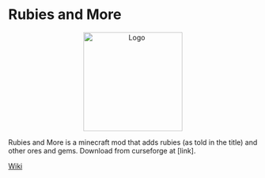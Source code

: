 # Rubies and More
<p align="center"><img src="https://i.postimg.cc/c4260Dpm/logo.png" alt="Logo" width="200"></p>
Rubies and More is a minecraft mod that adds rubies (as told in the title) and other ores and gems. Download from curseforge at [link].

[Wiki](https://github.com/ModDev2042/mod/wiki/Home)
